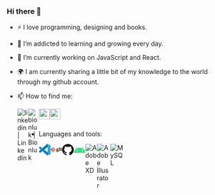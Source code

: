 ### Hi there 👋

- :zap:  I love programming, designing and books.
- 🌱 I’m addicted to learning and growing every day.
- 🔭 I’m currently working on JavaScript and React.

- :earth_africa: I am currently sharing a little bit of my knowledge to the world through my github account.
- 📫 How to find me: 

     [<img align="left" alt="linkedin | LinkedIn" width="24px" src="https://upload.wikimedia.org/wikipedia/commons/8/81/LinkedIn_icon.svg" />][linkedin]
[<img align="left" alt="bionluk | Bionluk" width="24px" src="https://i0.wp.com/www.moramfi.com/wp-content/uploads/2020/06/unnamed-min-1.png?resize=344%2C344&ssl=1" />][bionluk]
[<img align="left" height="24" width="24" src="https://cdn.jsdelivr.net/npm/simple-icons@v4/icons/instagram.svg" />][instagram]
[<img align="left" height="24" width="24" src="https://cdn.jsdelivr.net/npm/simple-icons@v4/icons/gmail.svg" />][gmail]

<br />

[instagram]: https://www.instagram.com/feridemtn/
[bionluk]: https://bionluk.com/feridemetin
[linkedin]: https://www.linkedin.com/in/feride-metin-558037183/
[gmail]: mailto:feridemetin97@gmail.com

<br />

-    Languages and tools: 


     [<img align="left" alt="Visual Studio Code" width="26px" src="https://raw.githubusercontent.com/github/explore/80688e429a7d4ef2fca1e82350fe8e3517d3494d/topics/visual-studio-code/visual-studio-code.png" />][vsCode]
[<img align="left" alt="Git" width="26px" src="https://raw.githubusercontent.com/github/explore/80688e429a7d4ef2fca1e82350fe8e3517d3494d/topics/git/git.png" />][git]
[<img align="left" alt="GitHub" width="26px" src="https://raw.githubusercontent.com/github/explore/78df643247d429f6cc873026c0622819ad797942/topics/github/github.png" />][github]
[<img align="left" alt="Android" width="26px" src="https://raw.githubusercontent.com/github/explore/80688e429a7d4ef2fca1e82350fe8e3517d3494d/topics/android/android.png" />][android]
[<img align="left" alt="Adobe XD" width="26px" src="https://upload.wikimedia.org/wikipedia/commons/thumb/c/c2/Adobe_XD_CC_icon.svg/1200px-Adobe_XD_CC_icon.svg.png" />][xd]
[<img align="left" alt="Adobe İllusrator" width="30px" src="https://upload.wikimedia.org/wikipedia/commons/thumb/f/fb/Adobe_Illustrator_CC_icon.svg/1200px-Adobe_Illustrator_CC_icon.svg.png" />][İllusrator]
[<img align="left" alt="MySQL" width="30px" src="http://www.onurbabur.com/wp-content/uploads/2020/09/MySQL-Logo.wine_.png" />][mysql]



<br />


[vsCode]: https://code.visualstudio.com/
[git]: https://git-scm.com/
[android]: https://www.android.com/
[github]: https://github.com/FerideMetin
[xd]: https://www.adobe.com/products/xd.html
[İllusrator]: https://www.adobe.com/tr/products/illustrator.html?skwcid=AL!3085!3!340875293885!b!!g!!%2Billustrator&mv=search&sdid=KCJMVLF6&ef_id=CjwKCAiAhreNBhAYEiwAFGGKPIz5psbkMkMnEMlWQ9YPHP-5OL2rJ7GizYr4Fpa-5SGr4Mozs9LDLhoC5w4QAvD_BwE:G:s&s_kwcid=AL!3085!3!340875293885!b!!g!!%2Billustrator!1479263260!57981341180&gclid=CjwKCAiAhreNBhAYEiwAFGGKPIz5psbkMkMnEMlWQ9YPHP-5OL2rJ7GizYr4Fpa-5SGr4Mozs9LDLhoC5w4QAvD_BwE
[mysql]: https://www.mysql.com


<!--
**FerideMetin/FerideMetin** is a ✨ _special_ ✨ repository because its `README.md` (this file) appears on your GitHub profile.

Here are some ideas to get you started:

- 🔭 I’m currently working on ...
- 🌱 I’m currently learning ...
- 👯 I’m looking to collaborate on ...
- 🤔 I’m looking for help with ...
- 💬 Ask me about ...
- 📫 How to reach me: ...
- 😄 Pronouns: ...
- ⚡ Fun fact: ...
-->
